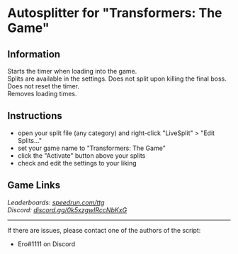 # Autosplitter for "Transformers: The Game"
## Information
Starts the timer when loading into the game.  
Splits are available in the settings. Does not split upon killing the final boss.  
Does not reset the timer.  
Removes loading times.

## Instructions
* open your split file (any category) and right-click "LiveSplit" > "Edit Splits..."
* set your game name to "Transformers: The Game"
* click the "Activate" button above your splits
* check and edit the settings to your liking

## Game Links
*Leaderboards: [speedrun.com/ttg](https://speedrun.com/ttg)*  
*Discord: [discord.gg/0k5xzgwIRccNbKxG](https://discord.gg/0k5xzgwIRccNbKxG)*

---
If there are issues, please contact one of the authors of the script:  
* Ero#1111 on Discord